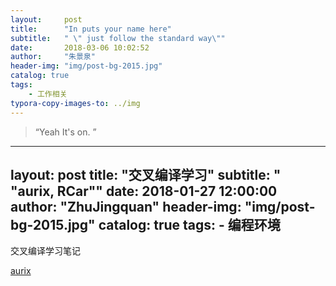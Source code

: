 ```yaml
---
layout:     post
title:      "In puts your name here"
subtitle:   " \" just follow the standard way\""
date:       2018-03-06 10:02:52
author:     "朱景泉"
header-img: "img/post-bg-2015.jpg"
catalog: true
tags:
    - 工作相关
typora-copy-images-to: ../img
---
```


> “Yeah It's on. ”

---
layout:     post
title:      "交叉编译学习"
subtitle:   " \"aurix, RCar\""
date:       2018-01-27 12:00:00
author:     "ZhuJingquan"
header-img: "img/post-bg-2015.jpg"
catalog: true
tags:
    - 编程环境
---

交叉编译学习笔记

[aurix](https://en.wikipedia.org/wiki/Infineon_AURIX) 